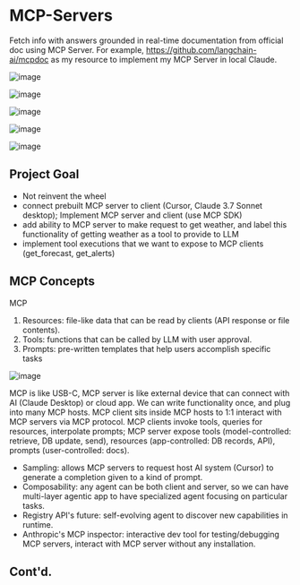 # MCP-Servers

Fetch info with answers grounded in real-time documentation from official doc using MCP Server. For example, https://github.com/langchain-ai/mcpdoc as my resource to implement my MCP Server in local Claude.

![image](https://github.com/user-attachments/assets/39d70aa7-8f7c-4481-ad89-2a29aff4d24f)

![image](https://github.com/user-attachments/assets/702eae1a-5cba-44e4-88f2-63f6cb843dd5)

![image](https://github.com/user-attachments/assets/904178db-da60-4b90-9fd3-a1eab81e0e37)

![image](https://github.com/user-attachments/assets/3859c09d-1bc5-4412-a3ef-316d5599cbdc)

![image](https://github.com/user-attachments/assets/c89fc674-1824-4ad4-b7c4-d08857fe5b85)


## Project Goal

- Not reinvent the wheel
- connect prebuilt MCP server to client (Cursor, Claude 3.7 Sonnet desktop); Implement MCP server and client (use MCP SDK)
- add ability to MCP server to make request to get weather, and label this functionality of getting weather as a tool to provide to LLM
- implement tool executions that we want to expose to MCP clients (get_forecast, get_alerts)


## MCP Concepts

MCP
1. Resources: file-like data that can be read by clients (API response or file contents).
2. Tools: functions that can be called by LLM with user approval.
3. Prompts: pre-written templates that help users accomplish specific tasks

![image](https://github.com/user-attachments/assets/e87c6ddc-1439-46cc-9df4-25d1cdd6cfea)

MCP is like USB-C, MCP server is like external device that can connect with AI (Claude Desktop) or cloud app. We can write functionality once, and plug into many MCP hosts. MCP client sits inside MCP hosts to 1:1 interact with MCP servers via MCP protocol. MCP clients invoke tools, queries for resources, interpolate prompts; MCP server expose tools (model-controlled: retrieve, DB update, send), resources (app-controlled: DB records, API), prompts (user-controlled: docs).
- Sampling: allows MCP servers to request host AI system (Cursor) to generate a completion given to a kind of prompt.
- Composability: any agent can be both client and server, so we can have multi-layer agentic app to have specialized agent focusing on particular tasks.
- Registry API's future: self-evolving agent to discover new capabilities in runtime.
- Anthropic's MCP inspector: interactive dev tool for testing/debugging MCP servers, interact with MCP server without any installation.

## Cont'd.
